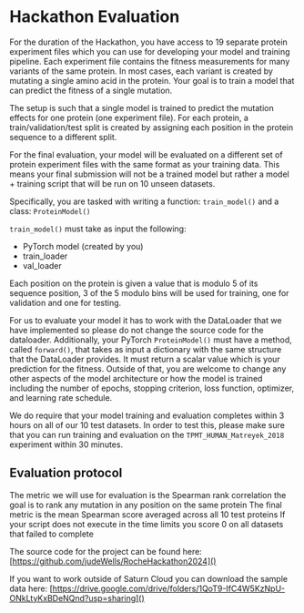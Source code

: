 # Hackathon Evaluation

For the duration of the Hackathon, you have access to 19 separate protein experiment files which you can use for developing your model and training pipeline. Each experiment file contains the fitness measurements for many variants of the same protein. In most cases, each variant is created by mutating a single amino acid in the protein. Your goal is to train a model that can predict the fitness of a single mutation.

The setup is such that a single model is trained to predict the mutation effects for one protein (one experiment file). For each protein, a train/validation/test split is created by assigning each position in the protein sequence to a different split. 

For the final evaluation, your model will be evaluated on a different set of protein experiment files with the same format as your training data. This means your final submission will not be a trained model but rather a model + training script that will be run on 10 unseen datasets.

Specifically, you are tasked with writing a function:
`train_model()`
and a class:
`ProteinModel()`

`train_model()` must take as input the following: 
- PyTorch model (created by you)
- train_loader 
- val_loader

Each position on the protein is given a value that is modulo 5 of its sequence position, 3 of the 5 modulo bins will be used for training, one for validation and one for testing.

For us to evaluate your model it has to work with the DataLoader that we have implemented so please do not change the source code for the dataloader. Additionally, your PyTorch `ProteinModel()` must have a method, called `forward()`, that takes as input a dictionary with the same structure that the DataLoader provides. It must return a scalar value which is your prediction for the fitness. Outside of that, you are welcome to change any other aspects of the model architecture or how the model is trained including the number of epochs, stopping criterion, loss function, optimizer, and learning rate schedule.

We do require that your model training and evaluation completes within 3 hours on all of our 10 test datasets. In order to test this, please make sure that you can run training and evaluation on the `TPMT_HUMAN_Matreyek_2018` experiment within 30 minutes.

## Evaluation protocol

The metric we will use for evaluation is the Spearman rank correlation the goal is to rank any mutation in any position on the same protein
The final metric is the mean Spearman score averaged across all 10 test proteins
If your script does not execute in the time limits you score 0 on all datasets that failed to complete

The source code for the project can be found here:
[https://github.com/judeWells/RocheHackathon2024]()

If you want to work outside of Saturn Cloud you can download the sample data here:
[https://drive.google.com/drive/folders/1QoT9-IfC4W5KzNpU-ONkLtyKxBDeNQnd?usp=sharing]()
